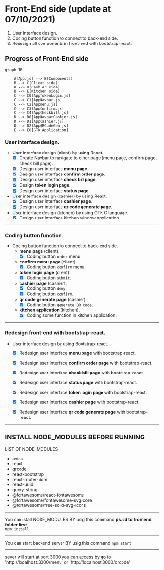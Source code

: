 # Front-End side (update at 07/10/2021)
1. User interface design.
2. Coding button function to connect to back-end side.
3. Redesign all components in front-end with bootstrap-react.

## Progress of Front-End side 
```mermaid
graph TB

    A[App.js] --> B(Components)
    B --> C(Client side)
    B --> D(Cashier side)
    B --> E(Kitchen side)
    C --> C0[AppTokenLogin.js]
    C --> C1[AppNavbar.js]
    C --> C2[Appmenu.js]
    C --> C3[AppConfirm.js]
    C --> C4[AppCheckbill.js]
    D --> D0[AppNavbarCashier.js]
    D --> D1[AppCashier.js]
    D --> D2[AppQRCodeGen.js]
    E --> E0[GTK Application]

```
### User interface design.
- User interface design (client) by using React.
    - [x] Create Navbar to navigate to other page (menu page, confirm page, check bill page).
    - [x] Design user interface **menu page**.
    - [x] Design user interface **confirm order page**.
    - [x] Design user interface **check bill page**.
    - [x] Design **token login page**.
    - [x] Design user interface **status page**.
- User interface design (cashier) by using React.
    - [x] Design user interface **cashier page**.
    - [x] Design user interface **qr code generate page**.
- User interface design (kitchen) by using GTK C language.
    - [x] Design user interface kitchen window application.
***
### Coding button function.
- Coding button function to connect to back-end side.
    - **menu page** (client).
        - [x] Coding button `order` menu. 
    - **confirm menu page** (client).   
        - [x] Coding button `confirm` menu.
    - **token login page** (client).
        - [x] Coding button `submit`.
    - **cashier page** (cashier).
        - [x] Coding button `deny`. 
        - [x] Coding button `confirm`. 
    - **qr code generate page** (cashier).
        - [x] Coding button `generate QR code`.
    - **kitchen application** (kitchen).
        - [x] Coding some function in kitchen application.
***
### Redesign front-end with bootstrap-react.
- User interface design by using Bootstrap-react.
    - [x] Redesign user interface **menu page** with bootstrap-react.
    - [x] Redesign user interface **confirm order page** with bootstrap-react.
    - [x] Redesign user interface **check bill page** with bootstrap-react.
    - [x] Redesign user interface **status page** with bootstrap-react.
    - [x] Redesign user interface **token login page** with bootstrap-react.
    - [x] Redesign user interface **cashier page** with bootstrap-react.
    - [x] Redesign user interface **qr code generate page** with bootstrap-react.



----------------------------------------
INSTALL NODE_MODULES BEFORE RUNNING 
----------------------------------------
LIST OF NODE_MODULES
- axios
- react
- qrcode
- react-bootstrap
- react-router-dom
- react-uuid
- query-string
- @fortawesome/react-fontawesome
- @fortawesome/fontawesome-svg-core
- @fortawesome/free-solid-svg-icons
----------------------------------------

You can istall NODE_MODULES BY usig this command  **ps.cd to frontend folder first** \
`npm install`

----------------------------------------

You can start backend server BY usig this command 
`npm start`

----------------------------------------
sever will start at port 3000
you can access by go to 'http://localhost:3000/menu' or 'http://localhost:3000/qrcode'
